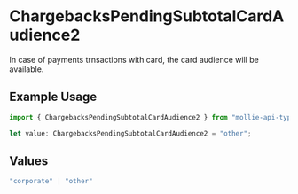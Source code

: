 # ChargebacksPendingSubtotalCardAudience2

In case of payments trnsactions with card, the card audience will be available.

## Example Usage

```typescript
import { ChargebacksPendingSubtotalCardAudience2 } from "mollie-api-typescript/models/operations";

let value: ChargebacksPendingSubtotalCardAudience2 = "other";
```

## Values

```typescript
"corporate" | "other"
```